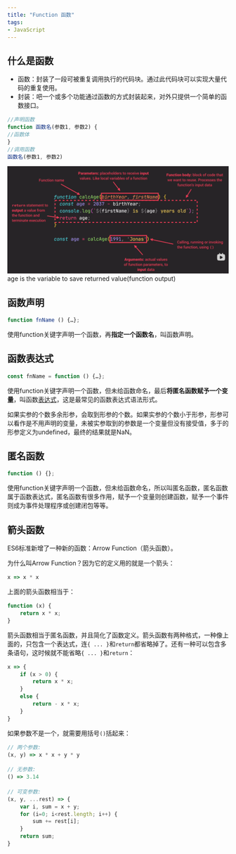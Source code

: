 ```yaml
---
title: "Function 函数"
tags: 
- JavaScript
---
```


## 什么是函数
- 函数：封装了一段可被重复调用执行的代码块。通过此代码块可以实现大量代码的重复使用。
- 封装：吧一个或多个功能通过函数的方式封装起来，对外只提供一个简单的函数接口。
```js
//声明函数
function 函数名(参数1, 参数2) {
//函数体
}
//调用函数
函数名(参数1, 参数2) 
```

![](https://raw.githubusercontent.com/Meyerclex/image/main/20220818153408.png)
age is the variable to save returned value(function output)

## 函数声明
```js
function fnName () {…};
```

使用function关键字声明一个函数，再**指定一个函数名**，叫函数声明。

## 函数表达式

```javascript
const fnName = function () {…};
```

使用function关键字声明一个函数，但未给函数命名，最后**将匿名函数赋予一个变量**，叫函数[表达式](https://so.csdn.net/so/search?q=%E8%A1%A8%E8%BE%BE%E5%BC%8F&spm=1001.2101.3001.7020)，这是最常见的函数表达式语法形式。

如果实参的个数多余形参，会取到形参的个数。如果实参的个数小于形参，形参可以看作是不用声明的变量，未被实参取到的参数是一个变量但没有接受值，多于的形参定义为undefined，最终的结果就是NaN。

## 匿名函数

```javascript
function () {}; 
```

使用function关键字声明一个函数，但未给函数命名，所以叫匿名函数，匿名函数属于函数表达式，匿名函数有很多作用，赋予一个变量则创建函数，赋予一个事件则成为事件处理程序或创建闭包等等。

## 箭头函数
ES6标准新增了一种新的函数：Arrow Function（箭头函数）。

为什么叫Arrow Function？因为它的定义用的就是一个箭头：

```js
x => x * x
```

上面的箭头函数相当于：

```js
function (x) {
    return x * x;
}
```

箭头函数相当于匿名函数，并且简化了函数定义。箭头函数有两种格式，一种像上面的，只包含一个表达式，连`{ ... }`和`return`都省略掉了。还有一种可以包含多条语句，这时候就不能省略`{ ... }`和`return`：

```js
x => {
    if (x > 0) {
        return x * x;
    }
    else {
        return - x * x;
    }
}
```

如果参数不是一个，就需要用括号`()`括起来：

```js
// 两个参数:
(x, y) => x * x + y * y

// 无参数:
() => 3.14

// 可变参数:
(x, y, ...rest) => {
    var i, sum = x + y;
    for (i=0; i<rest.length; i++) {
        sum += rest[i];
    }
    return sum;
}
```